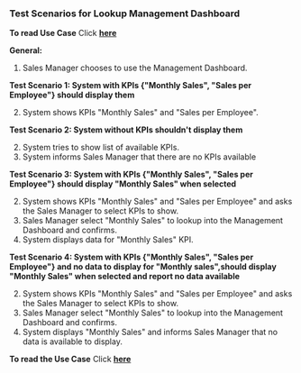 ### **Test Scenarios for Lookup Management Dashboard**

**To read Use Case** Click [**here**]( ../../UseCasesSalesManager.md )

**General:**
1. Sales Manager chooses to use the Management Dashboard.

**Test Scenario 1: System with KPIs {"Monthly Sales", "Sales per Employee"} should display them**

2. System shows KPIs "Monthly Sales" and "Sales per Employee".

**Test Scenario 2: System without KPIs shouldn't display them**

2. System tries to show list of available KPIs.
3. System informs Sales Manager that there are no KPIs available 

**Test Scenario 3: System with KPIs {"Monthly Sales", "Sales per Employee"} should display "Monthly Sales" when selected**

2. System shows KPIs "Monthly Sales" and "Sales per Employee" and asks the Sales Manager to select KPIs to show.
3. Sales Manager select "Monthly Sales" to lookup into the Management Dashboard and confirms.
4. System displays data for "Monthly Sales" KPI.

**Test Scenario 4: System with KPIs {"Monthly Sales", "Sales per Employee"} and no data to display for "Monthly sales",should display "Monthly Sales" when selected and report no data available**

2. System shows KPIs "Monthly Sales" and "Sales per Employee" and asks the Sales Manager to select KPIs to show.
3. Sales Manager select "Monthly Sales" to lookup into the Management Dashboard and confirms.
4. System displays "Monthly Sales" and informs Sales Manager that no data is available to display.

**To read the Use Case** Click [**here**]( ../../UseCasesSalesManager.md )
